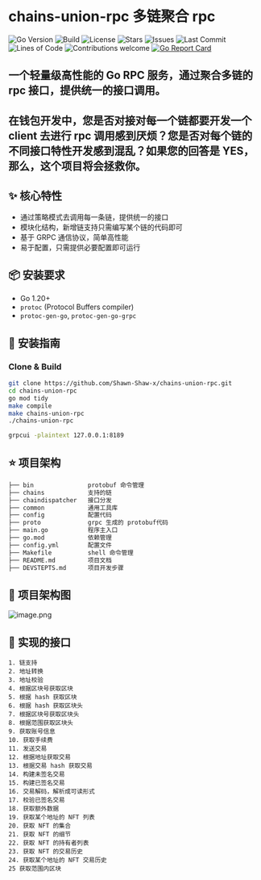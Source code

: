 # chains-union-rpc 多链聚合 rpc


![Go Version](https://img.shields.io/badge/Go-1.20%2B-blue?logo=go)
![Build](https://img.shields.io/badge/build-passing-brightgreen?logo=github-actions)
![License](https://img.shields.io/github/license/Shawn-Shaw-x/chains-union-rpc?color=blue)
![Stars](https://img.shields.io/github/stars/Shawn-Shaw-x/chains-union-rpc?style=social)
![Issues](https://img.shields.io/github/issues/Shawn-Shaw-x/chains-union-rpc)
![Last Commit](https://img.shields.io/github/last-commit/Shawn-Shaw-x/chains-union-rpc)
![Lines of Code](https://img.shields.io/tokei/lines/github/Shawn-Shaw-x/chains-union-rpc?color=success)
![Contributions welcome](https://img.shields.io/badge/contributions-welcome-brightgreen.svg?style=flat)
[![Go Report Card](https://goreportcard.com/badge/github.com/Shawn-Shaw-x/chains-union-rpc)](https://goreportcard.com/report/github.com/Shawn-Shaw-x/chains-union-rpc)

一个轻量级高性能的 Go RPC 服务，通过聚合多链的 rpc 接口，提供统一的接口调用。
---
在钱包开发中，您是否对接对每一个链都要开发一个 client 去进行 rpc 调用感到厌烦？您是否对每个链的不同接口特性开发感到混乱？如果您的回答是 YES，那么，这个项目将会拯救你。
---


## ✨ 核心特性
- 通过策略模式去调用每一条链，提供统一的接口
- 模块化结构，新增链支持只需编写某个链的代码即可
- 基于 GRPC 通信协议，简单高性能
- 易于配置，只需提供必要配置即可运行

## 📦 安装要求

- Go 1.20+
- `protoc` (Protocol Buffers compiler)
- `protoc-gen-go`, `protoc-gen-go-grpc`

## 🚀 安装指南

### Clone & Build

```bash
git clone https://github.com/Shawn-Shaw-x/chains-union-rpc.git
cd chains-union-rpc
go mod tidy
make compile
make chains-union-rpc
./chains-union-rpc
```
```bash
grpcui -plaintext 127.0.0.1:8189
```

## ⭐️ 项目架构

```bash
├── bin               protobuf 命令管理       
├── chains            支持的链       
├── chaindispatcher   接口分发
├── common            通用工具库
├── config            配置代码
├── proto             grpc 生成的 protobuf代码
├── main.go           程序主入口
├── go.mod            依赖管理
├── config.yml        配置文件
├── Makefile          shell 命令管理
├── README.md         项目文档
├── DEVSTEPTS.md      项目开发步骤
```

## 🐰 项目架构图
![image.png](https://img.learnblockchain.cn/attachments/2025/05/rFyfX9XO681b88ccb1427.png)

## 🍌 实现的接口
    1. 链支持
	2. 地址转换
	3. 地址校验
	4. 根据区块号获取区块
	5. 根据 hash 获取区块
	6. 根据 hash 获取区块头
	7. 根据区块号获取区块头
	8. 根据范围获取区块头
	9. 获取账号信息
	10. 获取手续费
	11. 发送交易
	12. 根据地址获取交易
	13. 根据交易 hash 获取交易
	14. 构建未签名交易
	15. 构建已签名交易
	16. 交易解码，解析成可读形式
	17. 校验已签名交易
	18. 获取额外数据
	19. 获取某个地址的 NFT 列表
	20. 获取 NFT 的集合
	21. 获取 NFT 的细节
	22. 获取 NFT 的持有者列表
	23. 获取 NFT 的交易历史
	24. 获取某个地址的 NFT 交易历史
	25 获取范围内区块

